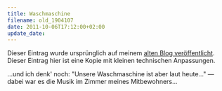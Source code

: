 ```yaml
---
title: Waschmaschine
filename: old_1904107
date: 2011-10-06T17:12:00+02:00
update_date:
---
```

Dieser Eintrag wurde ursprünglich auf meinem [alten Blog veröffentlicht](https://stu.blogger.de/stories/1904107/). Dieser Eintrag hier ist eine Kopie mit kleinen technischen Anpassungen.

…und ich denk' noch: "Unsere Waschmaschine ist aber laut heute…" &mdash; dabei war es die Musik im Zimmer meines Mitbewohners…
